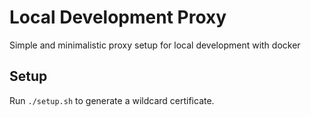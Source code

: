 # Local Development Proxy
Simple and minimalistic proxy setup for local development with docker

## Setup
Run `./setup.sh` to generate a wildcard certificate.

